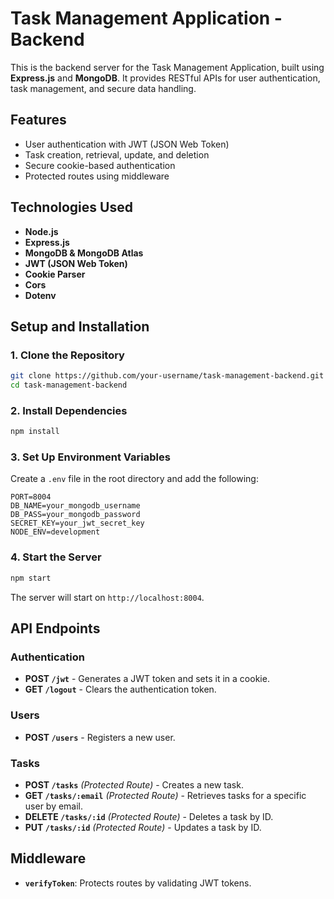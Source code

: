 # Task Management Application - Backend

This is the backend server for the Task Management Application, built using **Express.js** and **MongoDB**. It provides RESTful APIs for user authentication, task management, and secure data handling.


## Features
- User authentication with JWT (JSON Web Token)
- Task creation, retrieval, update, and deletion
- Secure cookie-based authentication
- Protected routes using middleware

## Technologies Used
- **Node.js**
- **Express.js**
- **MongoDB & MongoDB Atlas**
- **JWT (JSON Web Token)**
- **Cookie Parser**
- **Cors**
- **Dotenv**

## Setup and Installation

### 1. Clone the Repository
```sh
git clone https://github.com/your-username/task-management-backend.git
cd task-management-backend
```

### 2. Install Dependencies
```sh
npm install
```

### 3. Set Up Environment Variables
Create a `.env` file in the root directory and add the following:
```env
PORT=8004
DB_NAME=your_mongodb_username
DB_PASS=your_mongodb_password
SECRET_KEY=your_jwt_secret_key
NODE_ENV=development
```

### 4. Start the Server
```sh
npm start
```
The server will start on `http://localhost:8004`.

## API Endpoints

### Authentication
- **POST `/jwt`** - Generates a JWT token and sets it in a cookie.
- **GET `/logout`** - Clears the authentication token.

### Users
- **POST `/users`** - Registers a new user.

### Tasks
- **POST `/tasks`** *(Protected Route)* - Creates a new task.
- **GET `/tasks/:email`** *(Protected Route)* - Retrieves tasks for a specific user by email.
- **DELETE `/tasks/:id`** *(Protected Route)* - Deletes a task by ID.
- **PUT `/tasks/:id`** *(Protected Route)* - Updates a task by ID.

## Middleware
- **`verifyToken`**: Protects routes by validating JWT tokens.


